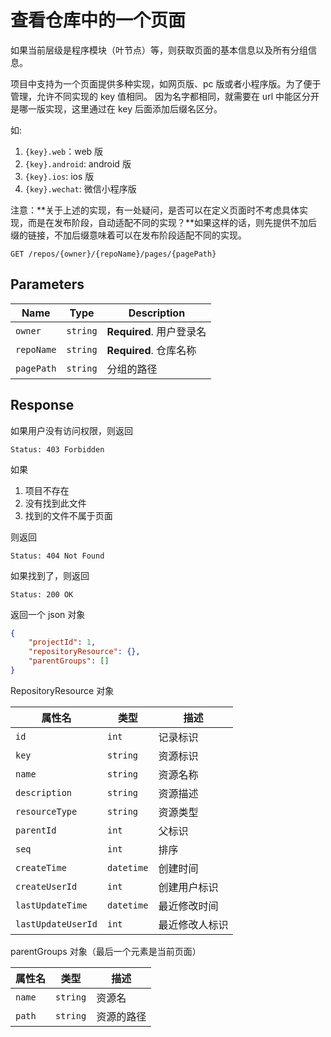 # 查看仓库中的一个页面

如果当前层级是程序模块（叶节点）等，则获取页面的基本信息以及所有分组信息。

项目中支持为一个页面提供多种实现，如网页版、pc 版或者小程序版。为了便于管理，允许不同实现的 key 值相同。
因为名字都相同，就需要在 url 中能区分开是哪一版实现，这里通过在 key 后面添加后缀名区分。

如:

1. `{key}.web`：web 版
2. `{key}.android`: android 版
3. `{key}.ios`: ios 版
4. `{key}.wechat`: 微信小程序版

注意：**关于上述的实现，有一处疑问，是否可以在定义页面时不考虑具体实现，而是在发布阶段，自动适配不同的实现？**如果这样的话，则先提供不加后缀的链接，不加后缀意味着可以在发布阶段适配不同的实现。

```text
GET /repos/{owner}/{repoName}/pages/{pagePath}
```

## Parameters

| Name       | Type     | Description              |
| ---------- | -------- | ------------------------ |
| `owner`    | `string` | **Required**. 用户登录名 |
| `repoName` | `string` | **Required**. 仓库名称   |
| `pagePath` | `string` | 分组的路径               |

## Response

如果用户没有访问权限，则返回

```text
Status: 403 Forbidden
```

如果

1. 项目不存在
2. 没有找到此文件
3. 找到的文件不属于页面

则返回

```text
Status: 404 Not Found
```

如果找到了，则返回

```text
Status: 200 OK
```

返回一个 json 对象

```json
{
    "projectId": 1,
    "repositoryResource": {},
    "parentGroups": []
}
```

RepositoryResource 对象

| 属性名             | 类型       | 描述           |
| ------------------ | ---------- | -------------- |
| `id`               | `int`      | 记录标识       |
| `key`              | `string`   | 资源标识       |
| `name`             | `string`   | 资源名称       |
| `description`      | `string`   | 资源描述       |
| `resourceType`     | `string`   | 资源类型       |
| `parentId`         | `int`      | 父标识         |
| `seq`              | `int`      | 排序           |
| `createTime`       | `datetime` | 创建时间       |
| `createUserId`     | `int`      | 创建用户标识   |
| `lastUpdateTime`   | `datetime` | 最近修改时间   |
| `lastUpdateUserId` | `int`      | 最近修改人标识 |

parentGroups 对象（最后一个元素是当前页面）

| 属性名 | 类型     | 描述       |
| ------ | -------- | ---------- |
| `name` | `string` | 资源名     |
| `path` | `string` | 资源的路径 |
